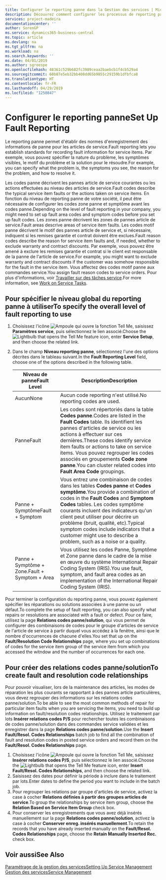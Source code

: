 ```yaml
---
title: Configurer le reporting panne dans la Gestion des services | Microsoft Docs
description: Découvrez comment configurer les processus de reporting panne.
services: project-madeira
documentationcenter: ''
author: SorenGP
ms.service: dynamics365-business-central
ms.topic: article
ms.devlang: na
ms.tgt_pltfrm: na
ms.workload: na
ms.search.keywords: ''
ms.date: 04/01/2019
ms.author: sgroespe
ms.openlocfilehash: 48361c529b682fc3989ceaa2baebcb1f4cb529a4
ms.sourcegitcommit: 60b87e5eb32bb408dd65b9855c29159b1dfbfca8
ms.translationtype: HT
ms.contentlocale: fr-FR
ms.lasthandoff: 04/29/2019
ms.locfileid: "1250847"
---
```

# <a name="set-up-fault-reporting"></a><span data-ttu-id="cc4df-103">Configurer le reporting panne</span><span class="sxs-lookup"><span data-stu-id="cc4df-103">Set Up Fault Reporting</span></span>
<span data-ttu-id="cc4df-104">Le reporting panne permet d'établir des normes d'enregistrement des informations de panne pour les articles de service.</span><span class="sxs-lookup"><span data-stu-id="cc4df-104">Fault reporting lets you establish standards for recording fault information for service items.</span></span> <span data-ttu-id="cc4df-105">Par exemple, vous pouvez spécifier la nature du problème, les symptômes visibles, le motif du problème et la solution pour le résoudre.</span><span class="sxs-lookup"><span data-stu-id="cc4df-105">For example, you can specify what the problem is, the symptoms you see, the reason for the problem, and how to resolve it.</span></span>  

<span data-ttu-id="cc4df-106">Les codes panne décrivent les pannes article de service courantes ou les actions effectuées au niveau des articles de service.</span><span class="sxs-lookup"><span data-stu-id="cc4df-106">Fault codes describe the typical service item faults or the actions taken on service items.</span></span> <span data-ttu-id="cc4df-107">En fonction du niveau de reporting panne de votre société, il peut être nécessaire de configurer les codes zone panne et symptôme avant les codes panne.</span><span class="sxs-lookup"><span data-stu-id="cc4df-107">Depending on the level of fault reporting in your company, you might need to set up fault area codes and symptom codes before you set up fault codes.</span></span> <span data-ttu-id="cc4df-108">Les zones panne décrivent les zones de pannes article de service.</span><span class="sxs-lookup"><span data-stu-id="cc4df-108">Fault areas descrive areas of service item faults.</span></span> <span data-ttu-id="cc4df-109">Les codes motif panne décrivent le motif des pannes article de service et, si nécessaire, indiquent si les remises garantie et contrat doivent être exclues.</span><span class="sxs-lookup"><span data-stu-id="cc4df-109">Fault reason codes describe the reason for service item faults and, if needed, whether to exclude warranty and contract discounts.</span></span> <span data-ttu-id="cc4df-110">Par exemple, vous pouvez être amené à exclure les remises garantie et contrat si le client est responsable de la panne de l'article de service.</span><span class="sxs-lookup"><span data-stu-id="cc4df-110">For example, you might want to exclude warranty and contract discounts if the customer was somehow responsible for the fault in the service item.</span></span> <span data-ttu-id="cc4df-111">Vous affectez des codes motif panne aux commandes service.</span><span class="sxs-lookup"><span data-stu-id="cc4df-111">You assign fault reason codes to service orders.</span></span> <span data-ttu-id="cc4df-112">Pour plus d'informations, voir [Travailler sur des tâches service](service-how-to-work-on-service-tasks.md).</span><span class="sxs-lookup"><span data-stu-id="cc4df-112">For more information, see [Work on Service Tasks](service-how-to-work-on-service-tasks.md).</span></span>  

## <a name="to-specify-the-overall-level-of-fault-reporting-to-use"></a><span data-ttu-id="cc4df-113">Pour spécifier le niveau global du reporting panne à utiliser</span><span class="sxs-lookup"><span data-stu-id="cc4df-113">To specify the overall level of fault reporting to use</span></span>
1. <span data-ttu-id="cc4df-114">Choisissez l'icône ![Ampoule qui ouvre la fonction Tell Me](media/ui-search/search_small.png "Dites-moi ce que vous voulez faire"), saisissez **Paramètres service**, puis sélectionnez le lien associé.</span><span class="sxs-lookup"><span data-stu-id="cc4df-114">Choose the ![Lightbulb that opens the Tell Me feature](media/ui-search/search_small.png "Tell me what you want to do") icon, enter **Service Setup**, and then choose the related link.</span></span>
2. <span data-ttu-id="cc4df-115">Dans le champ **Niveau reporting panne**, sélectionnez l'une des options décrites dans le tableau suivant.</span><span class="sxs-lookup"><span data-stu-id="cc4df-115">In the **Fault Reporting Level** field, choose one of the options described in the following table.</span></span>  

    |<span data-ttu-id="cc4df-116">**Niveau de panne**</span><span class="sxs-lookup"><span data-stu-id="cc4df-116">**Fault Level**</span></span>|<span data-ttu-id="cc4df-117">**Description**</span><span class="sxs-lookup"><span data-stu-id="cc4df-117">**Description**</span></span>|  
    |------------|-------------|  
    |<span data-ttu-id="cc4df-118">Aucun</span><span class="sxs-lookup"><span data-stu-id="cc4df-118">None</span></span> | <span data-ttu-id="cc4df-119">Aucun code reporting n'est utilisé.</span><span class="sxs-lookup"><span data-stu-id="cc4df-119">No reporting codes are used.</span></span>|  
    |<span data-ttu-id="cc4df-120">Panne</span><span class="sxs-lookup"><span data-stu-id="cc4df-120">Fault</span></span> | <span data-ttu-id="cc4df-121">Les codes sont répertoriés dans la table **Codes panne**.</span><span class="sxs-lookup"><span data-stu-id="cc4df-121">Codes are listed in the **Fault Codes** table.</span></span> <span data-ttu-id="cc4df-122">Ils identifient les pannes d'articles de service ou les actions à effectuer sur ces dernières.</span><span class="sxs-lookup"><span data-stu-id="cc4df-122">These codes identify service item faults or actions to take on service items.</span></span> <span data-ttu-id="cc4df-123">Vous pouvez regrouper les codes associés en groupements **Code zone panne**.</span><span class="sxs-lookup"><span data-stu-id="cc4df-123">You can cluster related codes into **Fault Area Code** groupings.</span></span>|  
    |<span data-ttu-id="cc4df-124">Panne + Symptôme</span><span class="sxs-lookup"><span data-stu-id="cc4df-124">Fault + Symptom</span></span> | <span data-ttu-id="cc4df-125">Vous entrez une combinaison de codes dans les tables **Codes panne** et **Codes symptôme**.</span><span class="sxs-lookup"><span data-stu-id="cc4df-125">You provide a combination of codes in the **Fault Codes** and **Symptom Codes** tables.</span></span> <span data-ttu-id="cc4df-126">Les codes symptôme courants incluent des indicateurs qu'un client peut utiliser pour décrire un problème (bruit, qualité, etc).</span><span class="sxs-lookup"><span data-stu-id="cc4df-126">Typical symptom codes include indicators that a customer might use to describe a problem, such as a noise or a quality.</span></span>|  
    |<span data-ttu-id="cc4df-127">Panne + Symptôme + Zone.</span><span class="sxs-lookup"><span data-stu-id="cc4df-127">Fault + Symptom + Area</span></span> | <span data-ttu-id="cc4df-128">Vous utilisez les codes Panne, Symptôme et Zone panne dans le cadre de la mise en œuvre du système International Repair Coding System (IRIS).</span><span class="sxs-lookup"><span data-stu-id="cc4df-128">You use fault, symptom, and fault area codes as an implementation of the International Repair Coding System (IRIS).</span></span>|  

<span data-ttu-id="cc4df-129">Pour terminer la configuration du reporting panne, vous pouvez également spécifier les réparations ou solutions associées à une panne ou un défaut.</span><span class="sxs-lookup"><span data-stu-id="cc4df-129">To complete the setup of fault reporting, you can also specify what repairs or resolutions are associated with a fault or defect.</span></span> <span data-ttu-id="cc4df-130">Pour ce faire, utilisez la page **Relations codes panne/solution**, qui vous permet de configurer des combinaisons de codes pour le groupe d'articles de service de l'article de service à partir duquel vous accédez à la fenêtre, ainsi que le nombre d'occurrences de chacune d'elles.</span><span class="sxs-lookup"><span data-stu-id="cc4df-130">You set that up on the **Fault/Resolution Code Relationships** page, where you set up combinations of codes for the service item group of the service item from which you accessed the witndow and the number of occurrences for each one.</span></span>

## <a name="to-create-fault-and-resolution-code-relationships"></a><span data-ttu-id="cc4df-131">Pour créer des relations codes panne/solution</span><span class="sxs-lookup"><span data-stu-id="cc4df-131">To create fault and resolution code relationships</span></span>
<!--this needs to go in a working with topic-->
<span data-ttu-id="cc4df-132"> Pour pouvoir visualiser, lors de la maintenance des articles, les modes de réparation les plus courants se rapportant à des pannes article particulières, vous devez regrouper des informations sur les relations codes panne/solution.</span><span class="sxs-lookup"><span data-stu-id="cc4df-132">To be able to see the most common methods of repair for particular item faults when you are servicing the items, you need to build up information on fault/resolution codes relationships.</span></span> <span data-ttu-id="cc4df-133">Utilisez le traitement par lots **Insérer relations codes P/S** pour rechercher toutes les combinaisons de codes panne/solution dans des commandes service validées et les enregistrer dans la page **Relations codes panne/solution**.</span><span class="sxs-lookup"><span data-stu-id="cc4df-133">Use the **Insert Fault/Resol. Codes Relationships** batch job to find all the combination of fault and resolution codes in posted service orders and record them on the **Fault/Resol. Codes Relationships** page.</span></span>

1. <span data-ttu-id="cc4df-134">Choisissez l'icône ![Ampoule qui ouvre la fonction Tell Me](media/ui-search/search_small.png "Dites-moi ce que vous voulez faire"), saisissez **Insérer relations codes P/S**, puis sélectionnez le lien associé.</span><span class="sxs-lookup"><span data-stu-id="cc4df-134">Choose the ![Lightbulb that opens the Tell Me feature](media/ui-search/search_small.png "Tell me what you want to do") icon, enter **Insert Fault/Resol. Codes Relationships**, and then choose the related link.</span></span>  
2. <span data-ttu-id="cc4df-135">Saisissez des dates pour définir la période à inclure dans le traitement par lots.</span><span class="sxs-lookup"><span data-stu-id="cc4df-135">Enter dates to define the period you want to include in the batch job.</span></span>  
3. <span data-ttu-id="cc4df-136">Pour regrouper les relations par groupe d'articles de service, activez la case à cocher **Relations définies à partir des groupes articles de service**.</span><span class="sxs-lookup"><span data-stu-id="cc4df-136">To group the relationships by service item group, choose the **Relation Based on Service Item Group** check box.</span></span>  
4. <span data-ttu-id="cc4df-137">Pour conserver les enregistrements que vous avez déjà insérés manuellement sur la page **Relations codes panne/solution**, activez la case à cocher **Conserver enreg. insérés manuellement**.</span><span class="sxs-lookup"><span data-stu-id="cc4df-137">To retain the records that you have already inserted manually on the **Fault/Resol. Codes Relationships** page, choose the **Retain Manually Inserted Rec.** check box.</span></span>  

## <a name="see-also"></a><span data-ttu-id="cc4df-138">Voir aussi</span><span class="sxs-lookup"><span data-stu-id="cc4df-138">See Also</span></span>
[<span data-ttu-id="cc4df-139">Paramétrage de la gestion des services</span><span class="sxs-lookup"><span data-stu-id="cc4df-139">Setting Up Service Management</span></span>](service-setup-service.md)  
[<span data-ttu-id="cc4df-140">Gestion des services</span><span class="sxs-lookup"><span data-stu-id="cc4df-140">Service Management</span></span>](service-service.md)  
